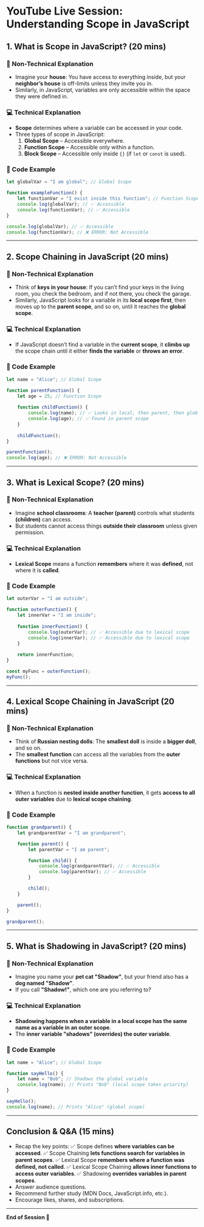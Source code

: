 # YouTube Live Session: Understanding Scope in JavaScript

## 1. What is Scope in JavaScript? (20 mins)

### 📌 Non-Technical Explanation
- Imagine your **house**: You have access to everything inside, but your **neighbor’s house** is off-limits unless they invite you in.
- Similarly, in JavaScript, variables are only accessible within the space they were defined in.

### 💻 Technical Explanation
- **Scope** determines where a variable can be accessed in your code.
- Three types of scope in JavaScript:
  1. **Global Scope** – Accessible everywhere.
  2. **Function Scope** – Accessible only within a function.
  3. **Block Scope** – Accessible only inside `{}` (if `let` or `const` is used).

### 📝 Code Example
```js
let globalVar = "I am global"; // Global Scope

function exampleFunction() {
    let functionVar = "I exist inside this function"; // Function Scope
    console.log(globalVar); // ✅ Accessible
    console.log(functionVar); // ✅ Accessible
}

console.log(globalVar); // ✅ Accessible
console.log(functionVar); // ❌ ERROR: Not Accessible
```

---

## 2. Scope Chaining in JavaScript (20 mins)

### 📌 Non-Technical Explanation
- Think of **keys in your house**: If you can’t find your keys in the living room, you check the bedroom, and if not there, you check the garage.
- Similarly, JavaScript looks for a variable in its **local scope first**, then moves up to the **parent scope**, and so on, until it reaches the **global scope**.

### 💻 Technical Explanation
- If JavaScript doesn’t find a variable in the **current scope**, it **climbs up** the scope chain until it either **finds the variable** or **throws an error**.

### 📝 Code Example
```js
let name = "Alice"; // Global Scope

function parentFunction() {
    let age = 25; // Function Scope
    
    function childFunction() {
        console.log(name); // ✅ Looks in local, then parent, then global (found!)
        console.log(age); // ✅ Found in parent scope
    }
    
    childFunction();
}

parentFunction();
console.log(age); // ❌ ERROR: Not Accessible
```

---

## 3. What is Lexical Scope? (20 mins)

### 📌 Non-Technical Explanation
- Imagine **school classrooms**: A **teacher (parent)** controls what students **(children)** can access.
- But students cannot access things **outside their classroom** unless given permission.

### 💻 Technical Explanation
- **Lexical Scope** means a function **remembers** where it was **defined**, not where it is **called**.

### 📝 Code Example
```js
let outerVar = "I am outside";

function outerFunction() {
    let innerVar = "I am inside";
    
    function innerFunction() {
        console.log(outerVar); // ✅ Accessible due to lexical scope
        console.log(innerVar); // ✅ Accessible due to lexical scope
    }
    
    return innerFunction;
}

const myFunc = outerFunction();
myFunc();
```

---

## 4. Lexical Scope Chaining in JavaScript (20 mins)

### 📌 Non-Technical Explanation
- Think of **Russian nesting dolls**: The **smallest doll** is inside a **bigger doll**, and so on.
- The **smallest function** can access all the variables from the **outer functions** but not vice versa.

### 💻 Technical Explanation
- When a function is **nested inside another function**, it gets **access to all outer variables** due to **lexical scope chaining**.

### 📝 Code Example
```js
function grandparent() {
    let grandparentVar = "I am grandparent";

    function parent() {
        let parentVar = "I am parent";

        function child() {
            console.log(grandparentVar); // ✅ Accessible
            console.log(parentVar); // ✅ Accessible
        }

        child();
    }

    parent();
}

grandparent();
```

---

## 5. What is Shadowing in JavaScript? (20 mins)

### 📌 Non-Technical Explanation
- Imagine you name your **pet cat "Shadow"**, but your friend also has a **dog named "Shadow"**.
- If you call **"Shadow!"**, which one are you referring to?

### 💻 Technical Explanation
- **Shadowing happens when a variable in a local scope has the same name as a variable in an outer scope**.
- The **inner variable "shadows" (overrides) the outer variable**.

### 📝 Code Example
```js
let name = "Alice"; // Global Scope

function sayHello() {
    let name = "Bob"; // Shadows the global variable
    console.log(name); // Prints "Bob" (local scope takes priority)
}

sayHello();
console.log(name); // Prints "Alice" (global scope)
```

---

## Conclusion & Q&A (15 mins)
- Recap the key points:
  ✅ Scope defines **where variables can be accessed**.
  ✅ Scope Chaining **lets functions search for variables in parent scopes**.
  ✅ Lexical Scope **remembers where a function was defined, not called**.
  ✅ Lexical Scope Chaining **allows inner functions to access outer variables**.
  ✅ Shadowing **overrides variables in parent scopes**.
- Answer audience questions.
- Recommend further study (MDN Docs, JavaScript.info, etc.).
- Encourage likes, shares, and subscriptions.

---

**End of Session 🚀**

